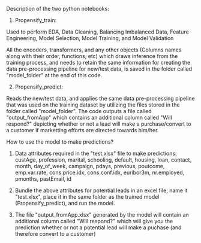 Description of the two python notebooks:

1. Propensify_train: 

Used to perform EDA, Data Cleaning, Balancing Imbalanced Data, Feature Engineering, Model Selection, Model Training, and Model Validation
                       
All the encoders, transformers, and any other objects (Columns names along with their order, functions, etc) which draws inference from the training process,
and needs to retain the same information for creating the data pre-processing pipeline for new/test data, is saved in the folder called "model_folder" at the end of this code.

2. Propensify_predict:

Reads the new/test data, and applies the same data pre-processing pipeline that was used on the training dataset by utilizing the files stored in the folder called "model_folder".
The code outputs a file called "output_fromApp" which contains an additional column called "Will respond?" depicting whether or not a lead will make a purchase/convert to a customer 
if marketting efforts are directed towards him/her.

How to use the model to make predictions?

1. Data attributes required in the "test.xlsx" file to make predictions:
   custAge, profession, marital, schooling, default, housing, loan, contact, month, day_of_week, campaign, pdays, previous, poutcome, emp.var.rate, cons.price.idx, cons.conf.idx, euribor3m,     nr.employed, pmonths, pastEmail, id

2. Bundle the above attributes for potential leads in an excel file, name it "test.xlsx", place it in the same folder as the trained model (Propensify_predict), and run the model.

3. The file "output_fromApp.xlsx" generated by the model will contain an additional column called "Will respond?" which will give you the prediction whether or not a potential lead will 
make a puchase (and therefore convert to a customer)

